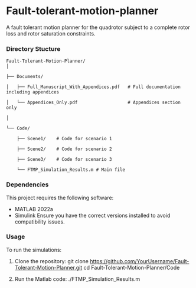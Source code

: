 # Fault-tolerant-motion-planner
A fault tolerant motion planner for the quadrotor subject to a complete rotor loss and rotor saturation constraints.

### Directory Stucture
    Fault-Tolerant-Motion-Planner/
    │

    ├── Documents/
    
    │   ├── Full_Manuscript_With_Appendices.pdf   # Full documentation including appendices

    │   └── Appendices_Only.pdf                   # Appendices section only

    │

    └── Code/

        ├── Scene1/    # Code for scenario 1
    
        ├── Scene2/    # Code for scenario 2
    
        ├── Scene3/    # Code for scenario 3
    
        └── FTMP_Simulation_Results.m # Main file
    
   
### Dependencies
This project requires the following software:
- MATLAB 2022a
- Simulink
Ensure you have the correct versions installed to avoid compatibility issues.

### Usage
To run the simulations:
1. Clone the repository:
  git clone https://github.com/YourUsername/Fault-Tolerant-Motion-Planner.git
  cd Fault-Tolerant-Motion-Planner/Code

3. Run the Matlab code:
    ./FTMP_Simulation_Results.m
